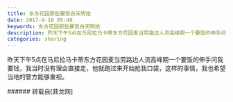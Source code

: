 ```yaml
---
title: 东方花园那些要饭白天明抢
date: 2017-9-10 05:48
keywords: 东方花园那些要饭白天明抢
description: 昨天下午5点在马尼拉马卡蒂东方花园麦当劳路边人流高峰期一个要饭的伸手问我要钱，我当时没有理会直接走，他就跑过来开始抢我口袋，这样的事情，我也希望当地的警方能够重视。
categories: sharing
---
```

<td class="t_f" id="postmessage_877994">

昨天下午5点在马尼拉马卡蒂东方花园麦当劳路边人流高峰期一个要饭的伸手问我要钱，我当时没有理会直接走，他就跑过来开始抢我口袋，这样的事情，我也希望当地的警方能够重视。<br/>
</td>
###### 转载自[菲龙网]